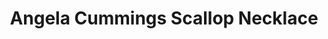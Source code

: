 ---
title: Angela Cummings Scallop Necklace
description: |
  This delicate collar necklace features scalloped rows of Diamonds punctuated by 6 silvery South Sea Pearl pendants. Reserved for the most elegant of occasions.

  12.4 - 11.1mm South Sea Cultured Pearls with 19.87 carats of White Diamonds, set in Platinum and 18K White Gold.
specs: |
  6 South Sea Cult Pearls Round 12.4 - 11.1 mm set in Platinum/18K WG and 174 Rd Dia.= 19.87 cts.
images:
  - angela-cummings-for-assael-scallop-necklace.png
category: Angela Cummings
tags:
  - necklaces
---